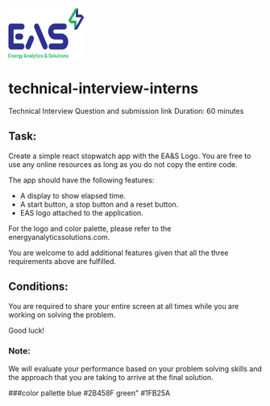 <img src="eas_logo_final-02.png" width="150" height="100">

# technical-interview-interns
Technical Interview Question and submission link
Duration: 
60 minutes

## Task: 
Create a simple react stopwatch app with the EA&S Logo. You are free to use any online resources as long as you do not copy the entire code.

The app should have the following features:

* A display to show elapsed time.
* A start button, a stop button and a reset button.
* EAS logo attached to the application.

For the logo and color palette, please refer to the energyanalyticssolutions.com.

You are welcome to add additional features given that all the three requirements above are fulfilled.


## Conditions:

You are required to share your entire screen at all times while you are working on solving the problem.

Good luck!




### Note:
We will evaluate your performance based on your problem solving skills and the approach that you are taking to arrive at the final solution.


###color pallette 
blue  #2B458F
green" #1FB25A